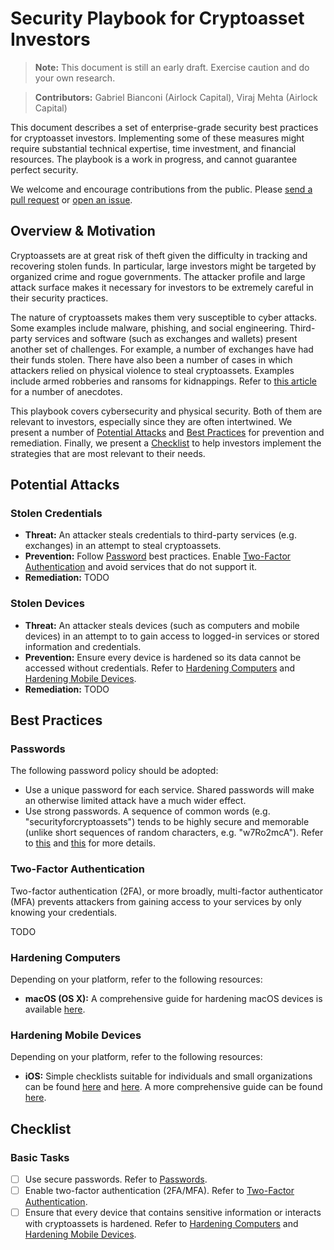 # Security Playbook for Cryptoasset Investors

> **Note:** This document is still an early draft. Exercise caution and do your own research.

> **Contributors:** Gabriel Bianconi (Airlock Capital), Viraj Mehta (Airlock Capital)

This document describes a set of enterprise-grade security best practices for cryptoasset investors. Implementing some of these measures might require substantial technical expertise, time investment, and financial resources. The playbook is a work in progress, and cannot guarantee perfect security. 

We welcome and encourage contributions from the public. Please [send a pull request](https://github.com/GabrielBianconi/cryptoasset-security-playbook/pulls) or [open an issue](https://github.com/GabrielBianconi/cryptoasset-security-playbook/issues).


## Overview & Motivation

Cryptoassets are at great risk of theft given the difficulty in tracking and recovering stolen funds. In particular, large investors might be targeted by organized crime and rogue governments. The attacker profile and large attack surface makes it necessary for investors to be extremely careful in their security practices.

The nature of cryptoassets makes them very susceptible to cyber attacks. Some examples include malware, phishing, and social engineering. Third-party services and software (such as exchanges and wallets) present another set of challenges. For example, a number of exchanges have had their funds stolen. There have also been a number of cases in which attackers relied on physical violence to steal cryptoassets. Examples include armed robberies and ransoms for kidnappings. Refer to [this article](https://www.nytimes.com/2018/02/18/technology/virtual-currency-extortion.html) for a number of anecdotes.

This playbook covers cybersecurity and physical security. Both of them are relevant to investors, especially since they are often intertwined. We present a number of [Potential Attacks](#potential-attacks) and [Best Practices](#best-practices) for prevention and remediation. Finally, we present a [Checklist](#checklist) to help investors implement the strategies that are most relevant to their needs.


## Potential Attacks

### Stolen Credentials

- **Threat:** An attacker steals credentials to third-party services (e.g. exchanges) in an attempt to steal cryptoassets.
- **Prevention:** Follow [Password](#passwords) best practices. Enable [Two-Factor Authentication](#two-factor-authentication) and avoid services that do not support it.
- **Remediation:** TODO


### Stolen Devices

- **Threat:** An attacker steals devices (such as computers and mobile devices) in an attempt to to gain access to logged-in services or stored information and credentials.
- **Prevention:** Ensure every device is hardened so its data cannot be accessed without credentials. Refer to [Hardening Computers](#hardening-computers) and [Hardening Mobile Devices](#hardening-mobile-devices). 
- **Remediation:** TODO


## Best Practices

### Passwords

The following password policy should be adopted:

- Use a unique password for each service. Shared passwords will make an otherwise limited attack have a much wider effect.
- Use strong passwords. A sequence of common words (e.g. "securityforcryptoassets") tends to be highly secure and memorable (unlike short sequences of random characters, e.g. "w7Ro2mcA"). Refer to [this](https://baekdal.com/thoughts/password-security-usability/) and [this](https://xkcd.com/936/) for more details.

### Two-Factor Authentication

Two-factor authentication (2FA), or more broadly, multi-factor authenticator (MFA) prevents attackers from gaining access to your services by only knowing your credentials.

TODO

### Hardening Computers

Depending on your platform, refer to the following resources:

- **macOS (OS X):** A comprehensive guide for hardening macOS devices is available [here](https://github.com/drduh/macOS-Security-and-Privacy-Guide).

### Hardening Mobile Devices

Depending on your platform, refer to the following resources:

- **iOS:** Simple checklists suitable for individuals and small organizations can be found [here](https://security.utexas.edu/handheld-hardening-checklists/ios) and [here](https://ecn.io/ios-hardening-guide-df60535c6c5). A more comprehensive guide can be found [here](https://www.asd.gov.au/publications/protect/ios-hardening-guide.htm).



## Checklist

### Basic Tasks

- [ ] Use secure passwords. Refer to [Passwords](#passwords).
- [ ] Enable two-factor authentication (2FA/MFA). Refer to [Two-Factor Authentication](#two-factor-authentication-2fa).
- [ ] Ensure that every device that contains sensitive information or interacts with cryptoassets is hardened. Refer to [Hardening Computers](#hardening-computers) and [Hardening Mobile Devices](#hardening-mobile-devices).
